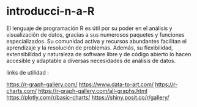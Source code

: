 # introducci-n-a-R
El lenguaje de programación R es útil por su poder en el análisis y visualización de datos, gracias a sus numerosos paquetes y funciones especializados. Su comunidad activa y recursos abundantes facilitan el aprendizaje y la resolución de problemas. Además, su flexibilidad, extensibilidad y naturaleza de software libre y de código abierto lo hacen accesible y adaptable a diversas necesidades de análisis de datos.

links de utilidad :


https://r-graph-gallery.com/
https://www.data-to-art.com/
https://r-charts.com/
https://r-graph-gallery.com/all-graphs.html
https://plotly.com/r/basic-charts/
https://shiny.posit.co/r/gallery/
